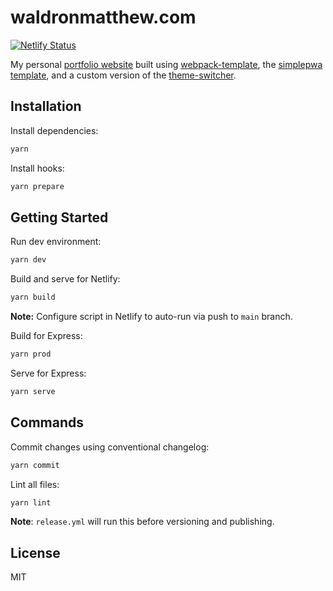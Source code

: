 # waldronmatthew.com

[![Netlify Status](https://api.netlify.com/api/v1/badges/d78b85f5-0cf2-4525-acb8-bef8f6f560be/deploy-status)](https://app.netlify.com/sites/waldronmatthew/deploys)

My personal [portfolio website](https://www.waldronmatthew.com) built using [webpack-template](https://github.com/waldronmatt/webpack-template), the [simplepwa template](https://github.com/nikkifurls/simplepwa), and a custom version of the [theme-switcher](https://web.dev/building-a-theme-switch-component).

## Installation

Install dependencies:

```bash
yarn
```

Install hooks:

```bash
yarn prepare
```

## Getting Started

Run dev environment:

```bash
yarn dev
```

Build and serve for Netlify:

```bash
yarn build
```

**Note:** Configure script in Netlify to auto-run via push to `main` branch.

Build for Express:

```bash
yarn prod
```

Serve for Express:

```bash
yarn serve
```

## Commands

Commit changes using conventional changelog:

```bash
yarn commit
```

Lint all files:

```bash
yarn lint
```

**Note**: `release.yml` will run this before versioning and publishing.

## License

MIT
